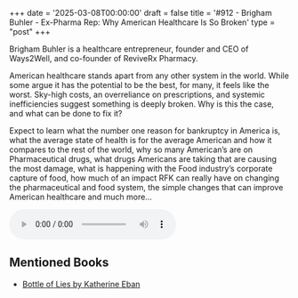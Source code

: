+++
date = '2025-03-08T00:00:00'
draft = false
title = '#912 - Brigham Buhler - Ex-Pharma Rep: Why American Healthcare Is So Broken'
type = "post"
+++

Brigham Buhler is a healthcare entrepreneur, founder and CEO of Ways2Well, and co-founder of ReviveRx Pharmacy.

American healthcare stands apart from any other system in the world. While some argue it has the potential to be the best, for many, it feels like the worst. Sky-high costs, an overreliance on prescriptions, and systemic inefficiencies suggest something is deeply broken. Why is this the case, and what can be done to fix it?

Expect to learn what the number one reason for bankruptcy in America is, what the average state of health is for the average American and how it compares to the rest of the world, why so many American’s are on Pharmaceutical drugs, what drugs Americans are taking that are causing the most damage, what is happening with the Food industry’s corporate capture of food, how much of an impact RFK can really have on changing the pharmaceutical and food system, the simple changes that can improve American healthcare and much more…

<audio controls>
  <source src="https://pdst.fm/e/chrt.fm/track/G454/prfx.byspotify.com/e/traffic.megaphone.fm/SIXMSB7893886383.mp3?updated=1741376584" type="audio/mpeg">
  Your browser does not support the audio element.
</audio>

## Mentioned Books

- [Bottle of Lies by Katherine Eban](https://www.amazon.com/s?k=Bottle+of+Lies+by+Katherine+Eban&tag=podcaststoboo-20)